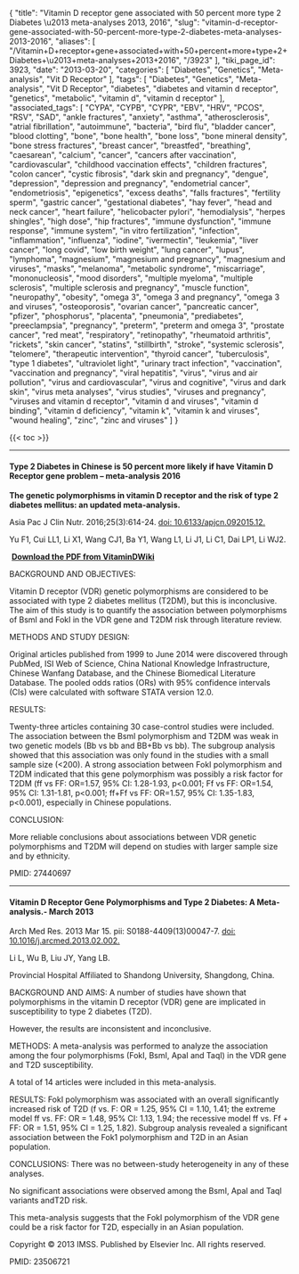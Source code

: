 {
    "title": "Vitamin D receptor gene associated with 50 percent more type 2 Diabetes \u2013 meta-analyses 2013, 2016",
    "slug": "vitamin-d-receptor-gene-associated-with-50-percent-more-type-2-diabetes-meta-analyses-2013-2016",
    "aliases": [
        "/Vitamin+D+receptor+gene+associated+with+50+percent+more+type+2+Diabetes+\u2013+meta-analyses+2013+2016",
        "/3923"
    ],
    "tiki_page_id": 3923,
    "date": "2013-03-20",
    "categories": [
        "Diabetes",
        "Genetics",
        "Meta-analysis",
        "Vit D Receptor"
    ],
    "tags": [
        "Diabetes",
        "Genetics",
        "Meta-analysis",
        "Vit D Receptor",
        "diabetes",
        "diabetes and vitamin d receptor",
        "genetics",
        "metabolic",
        "vitamin d",
        "vitamin d receptor"
    ],
    "associated_tags": [
        "CYPA",
        "CYPB",
        "CYPR",
        "EBV",
        "HRV",
        "PCOS",
        "RSV",
        "SAD",
        "ankle fractures",
        "anxiety",
        "asthma",
        "atherosclerosis",
        "atrial fibrillation",
        "autoimmune",
        "bacteria",
        "bird flu",
        "bladder cancer",
        "blood clotting",
        "bone",
        "bone health",
        "bone loss",
        "bone mineral density",
        "bone stress fractures",
        "breast cancer",
        "breastfed",
        "breathing",
        "caesarean",
        "calcium",
        "cancer",
        "cancers after vaccination",
        "cardiovascular",
        "childhood vaccination effects",
        "children fractures",
        "colon cancer",
        "cystic fibrosis",
        "dark skin and pregnancy",
        "dengue",
        "depression",
        "depression and pregnancy",
        "endometrial cancer",
        "endometriosis",
        "epigenetics",
        "excess deaths",
        "falls fractures",
        "fertility sperm",
        "gastric cancer",
        "gestational diabetes",
        "hay fever",
        "head and neck cancer",
        "heart failure",
        "helicobacter pylori",
        "hemodialysis",
        "herpes shingles",
        "high dose",
        "hip fractures",
        "immune dysfunction",
        "immune response",
        "immune system",
        "in vitro fertilization",
        "infection",
        "inflammation",
        "influenza",
        "iodine",
        "ivermectin",
        "leukemia",
        "liver cancer",
        "long covid",
        "low birth weight",
        "lung cancer",
        "lupus",
        "lymphoma",
        "magnesium",
        "magnesium and pregnancy",
        "magnesium and viruses",
        "masks",
        "melanoma",
        "metabolic syndrome",
        "miscarriage",
        "mononucleosis",
        "mood disorders",
        "multiple myeloma",
        "multiple sclerosis",
        "multiple sclerosis and pregnancy",
        "muscle function",
        "neuropathy",
        "obesity",
        "omega 3",
        "omega 3 and pregnancy",
        "omega 3 and viruses",
        "osteoporosis",
        "ovarian cancer",
        "pancreatic cancer",
        "pfizer",
        "phosphorus",
        "placenta",
        "pneumonia",
        "prediabetes",
        "preeclampsia",
        "pregnancy",
        "preterm",
        "preterm and omega 3",
        "prostate cancer",
        "red meat",
        "respiratory",
        "retinopathy",
        "rheumatoid arthritis",
        "rickets",
        "skin cancer",
        "statins",
        "stillbirth",
        "stroke",
        "systemic sclerosis",
        "telomere",
        "therapeutic intervention",
        "thyroid cancer",
        "tuberculosis",
        "type 1 diabetes",
        "ultraviolet light",
        "urinary tract infection",
        "vaccination",
        "vaccination and pregnancy",
        "viral hepatitis",
        "virus",
        "virus and air pollution",
        "virus and cardiovascular",
        "virus and cognitive",
        "virus and dark skin",
        "virus meta analyses",
        "virus studies",
        "viruses and pregnancy",
        "viruses and vitamin d receptor",
        "vitamin d and viruses",
        "vitamin d binding",
        "vitamin d deficiency",
        "vitamin k",
        "vitamin k and viruses",
        "wound healing",
        "zinc",
        "zinc and viruses"
    ]
}


{{< toc >}}

---

#### Type 2 Diabetes in Chinese is 50 percent more likely if have Vitamin D Receptor gene problem – meta-analysis 2016

 **The genetic polymorphisms in vitamin D receptor and the risk of type 2 diabetes mellitus: an updated meta-analysis.** 

Asia Pac J Clin Nutr. 2016;25(3):614-24. [doi: 10.6133/apjcn.092015.12.](https://doi.org/10.6133/apjcn.092015.12.)

Yu F1, Cui LL1, Li X1, Wang CJ1, Ba Y1, Wang L1, Li J1, Li C1, Dai LP1, Li WJ2.

 **<i class="fas fa-file-pdf" style="margin-right: 0.3em;"></i><a href="https://d378j1rmrlek7x.cloudfront.net/attachments/pdf/diabetes-ii-vdr.pdf">Download the PDF from VitaminDWiki</a>** 

BACKGROUND AND OBJECTIVES:

Vitamin D receptor (VDR) genetic polymorphisms are considered to be associated with type 2 diabetes mellitus (T2DM), but this is inconclusive. The aim of this study is to quantify the association between polymorphisms of BsmI and FokI in the VDR gene and T2DM risk through literature review.

METHODS AND STUDY DESIGN:

Original articles published from 1999 to June 2014 were discovered through PubMed, ISI Web of Science, China National Knowledge Infrastructure, Chinese Wanfang Database, and the Chinese Biomedical Literature Database. The pooled odds ratios (ORs) with 95% confidence intervals (CIs) were calculated with software STATA version 12.0.

RESULTS:

Twenty-three articles containing 30 case-control studies were included. The association between the BsmI polymorphism and T2DM was weak in two genetic models (Bb vs bb and BB+Bb vs bb). The subgroup analysis showed that this association was only found in the studies with a small sample size (<200). A strong association between FokI polymorphism and T2DM indicated that this gene polymorphism was possibly a risk factor for T2DM (ff vs FF: OR=1.57, 95% CI: 1.28-1.93, p<0.001; Ff vs FF: OR=1.54, 95% CI: 1.31-1.81, p<0.001; ff+Ff vs FF: OR=1.57, 95% CI: 1.35-1.83, p<0.001), especially in Chinese populations.

CONCLUSION:

More reliable conclusions about associations between VDR genetic polymorphisms and T2DM will depend on studies with larger sample size and by ethnicity.

PMID: 27440697

---

#### Vitamin D Receptor Gene Polymorphisms and Type 2 Diabetes: A Meta-analysis.- March 2013

Arch Med Res. 2013 Mar 15. pii: S0188-4409(13)00047-7. [doi: 10.1016/j.arcmed.2013.02.002.](https://doi.org/10.1016/j.arcmed.2013.02.002.) 

Li L, Wu B, Liu JY, Yang LB.

Provincial Hospital Affiliated to Shandong University, Shangdong, China.

BACKGROUND AND AIMS: A number of studies have shown that polymorphisms in the vitamin D receptor (VDR) gene are implicated in susceptibility to type 2 diabetes (T2D). 

However, the results are inconsistent and inconclusive.

METHODS: A meta-analysis was performed to analyze the association among the four polymorphisms (FokI, BsmI, ApaI and TaqI) in the VDR gene and T2D susceptibility. 

A total of 14 articles were included in this meta-analysis.

RESULTS: FokI polymorphism was associated with an overall significantly increased risk of T2D (f vs. F: OR = 1.25, 95% CI = 1.10, 1.41; the extreme model ff vs. FF: OR = 1.48, 95% CI: 1.13, 1.94; the recessive model ff vs. Ff + FF: OR = 1.51, 95% CI = 1.25, 1.82). Subgroup analysis revealed a significant association between the Fok1 polymorphism and T2D in an Asian population.

CONCLUSIONS: There was no between-study heterogeneity in any of these analyses. 

No significant associations were observed among the BsmI, ApaI and TaqI variants andT2D risk. 

This meta-analysis suggests that the FokI polymorphism of the VDR gene could be a risk factor for T2D, especially in an Asian population.

Copyright © 2013 IMSS. Published by Elsevier Inc. All rights reserved.

PMID:     23506721